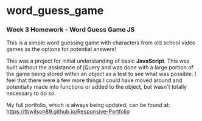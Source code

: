# word_guess_game
### Week 3 Homework - Word Guess Game JS

This is a simple word guessing game with characters from old school video games as the options for potential answers!

This was a project for initial understanding of basic **JavaScript**. This was built without the assistance of jQuery and was done with a large portion of the game being stored within an object as a test to see what was possible.
I feel that there were a few more things I could have moved around and potentially made into functions or added to the object, but wasn't totally necessary to do so.

My full portfolio, which is always being updated, can be found at: https://tbwilson89.github.io/Responsive-Portfolio
